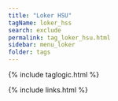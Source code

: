 ```yaml
---
title: "Loker HSU"
tagName: loker_hss
search: exclude
permalink: tag_loker_hsu.html
sidebar: menu_loker
folder: tags
---
```

{% include taglogic.html %}

{% include links.html %}